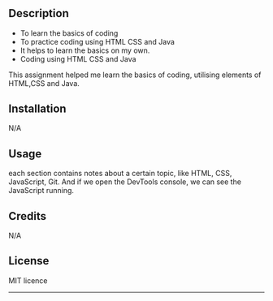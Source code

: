 # <Prework studyguide webpage>

## Description


- To learn the basics of coding
- To practice coding using HTML CSS and Java
- It helps to learn the basics on my own.
- Coding using HTML CSS and Java

This assignment helped me learn the basics of coding, utilising elements of HTML,CSS and Java.



## Installation

N/A

## Usage

each section contains notes about a certain topic, like HTML, CSS, JavaScript, Git. And if we open the DevTools console, we can see the JavaScript running. 

## Credits

N/A

## License

MIT licence

---

